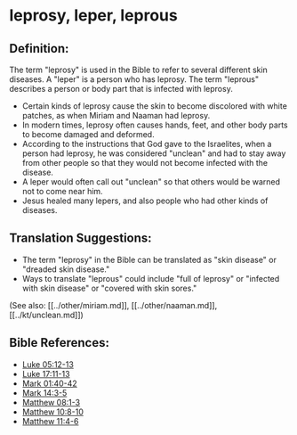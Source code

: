 # leprosy, leper, leprous #

## Definition: ##

The term "leprosy" is used in the Bible to refer to several different skin diseases. A "leper" is a person who has leprosy. The term "leprous" describes a person or body part that is infected with leprosy.

* Certain kinds of leprosy cause the skin to become discolored with white patches, as when Miriam and Naaman had leprosy.
* In modern times, leprosy often causes hands, feet, and other body parts to become damaged and deformed.
* According to the instructions that God gave to the Israelites, when a person had leprosy, he was considered "unclean" and had to stay away from other people so that they would not become infected with the disease.
* A leper would often call out "unclean" so that others would be warned not to come near him.
* Jesus healed many lepers, and also people who had other kinds of diseases.

## Translation Suggestions: ##

* The term "leprosy" in the Bible can be translated as "skin disease" or "dreaded skin disease."
* Ways to translate "leprous" could include  "full of leprosy" or "infected with skin disease" or "covered with skin sores."

(See also: [[../other/miriam.md]], [[../other/naaman.md]], [[../kt/unclean.md]])

## Bible References: ##

* [Luke 05:12-13](en/tn/luk/help/05/12)
* [Luke 17:11-13](en/tn/luk/help/17/11)
* [Mark 01:40-42](en/tn/mrk/help/01/40)
* [Mark 14:3-5](en/tn/mrk/help/14/03)
* [Matthew 08:1-3](en/tn/mat/help/08/01)
* [Matthew 10:8-10](en/tn/mat/help/10/08)
* [Matthew 11:4-6](en/tn/mat/help/11/04)